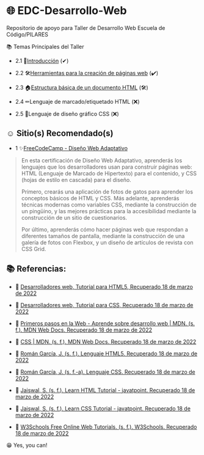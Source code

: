 # 🌐 EDC-Desarrollo-Web

Repositorio de apoyo para Taller de Desarrollo Web Escuela de Código/PILARES

📚 Temas Principales del Taller

 + 2.1 📝[Introducción](https://github.com/IzzyGrant/EDC-Desarrollo-Web/blob/main/2.1%20Introduccion.md) (✔)

 + 2.2 🛠[Herramientas para la creación de páginas web](https://github.com/IzzyGrant/EDC-Desarrollo-Web/blob/main/2.2%20Herramientas%20para%20la%20creaci%C3%B3n%20de%20p%C3%A1ginas%20web.md) (✔)
 
 + 2.3 🏠[Estructura básica de un documento HTML](https://github.com/IzzyGrant/EDC-Desarrollo-Web/blob/main/2.3%20Estructura%20b%C3%A1sica%20de%20un%20documento%20HTML.md) (🛠)
 
 + 2.4 ✏Lenguaje de marcado/etiquetado HTML (❌)
 
 + 2.5 🎨Lenguaje de diseño gráfico CSS (❌)
 
## ☺ Sitio(s) Recomendado(s)

 + 1 ✨[FreeCodeCamp - Diseño Web Adaptativo](https://www.freecodecamp.org/espanol/learn/2022/responsive-web-design/)
 >En esta certificación de Diseño Web Adaptativo, aprenderás los lenguajes que los desarrolladores usan para construir páginas web: HTML (Lenguaje de Marcado de Hipertexto) para el contenido, y CSS (hojas de estilo en cascada) para el diseño.
>
>Primero, crearás una aplicación de fotos de gatos para aprender los conceptos básicos de HTML y CSS. Más adelante, aprenderás técnicas modernas como variables CSS, mediante la construcción de un pingüino, y las mejores prácticas para la accesibilidad mediante la construcción de un sitio de cuestionarios.
>
>Por último, aprenderás cómo hacer páginas web que respondan a diferentes tamaños de pantalla, mediante la construcción de una galería de fotos con Flexbox, y un diseño de artículos de revista con CSS Grid.

## 📚 Referencias:

 + 📕 [Desarrolladores web, Tutorial para HTML5, Recuperado 18 de marzo de 2022](https://desarrolladoresweb.org/tutorial-html-html5-completo/)

 + 📗 [Desarrolladores web, Tutorial para CSS, Recuperado 18 de marzo de 2022](https://desarrolladoresweb.org/curso-css-css3-completo-desde-0/)

 + 📘 [Primeros pasos en la Web - Aprende sobre desarrollo web | MDN. (s. f.). MDN Web Docs.
Recuperado 18 de marzo de 2022](https://developer.mozilla.org/es/docs/Learn/Getting_started_with_the_web)

 + 📙 [CSS | MDN. (s. f.). MDN Web Docs. Recuperado 18 de marzo de 2022](https://developer.mozilla.org/es/docs/Web/CSS)

 + 📒 [Román García, J. (s. f.). Lenguaje HTML5. Recuperado 18 de marzo de 2022](https://lenguajehtml.com/html/)

 + 📕 [Román García, J. (s. f.-a). Lenguaje CSS. Recuperado 18 de marzo de 2022](https://lenguajecss.com/css/)

 + 📗 [Jaiswal, S. (s. f.). Learn HTML Tutorial - javatpoint. Recuperado 18 de marzo de 2022](https://www.javatpoint.com/html-tutorial)

 + 📘 [Jaiswal, S. (s. f.). Learn CSS Tutorial - javatpoint. Recuperado 18 de marzo de 2022](https://www.javatpoint.com/css-tutorial)

 + 📙 [W3Schools Free Online Web Tutorials. (s. f.). W3Schools. Recuperado 18 de marzo de 2022](https://www.w3schools.com/)

😁 Yes, you can!
